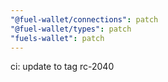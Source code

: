```yaml
---
"@fuel-wallet/connections": patch
"@fuel-wallet/types": patch
"fuels-wallet": patch
---
```


ci: update to tag rc-2040
